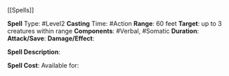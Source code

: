 [[Spells]]

**Spell** Type: #Level2
**Casting** Time: #Action
**Range**: 60 feet
**Target**: up to 3 creatures within range
**Components**: #Verbal, #Somatic
**Duration**:
**Attack/Save**:
**Damage/Effect**:

**Spell Description**: 


**Spell Cost**:
Available for: